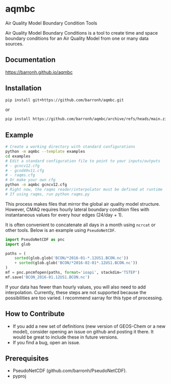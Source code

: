# aqmbc

Air Quality Model Boundary Condition Tools

Air Quality Model Boundary Conditions is a tool to create time and space
boundary conditions for an Air Quality Model from one or many data sources.

## Documentation

https://barronh.github.io/aqmbc

## Installation

```bash
pip install git+https://github.com/barronh/aqmbc.git
```

or 

```bash
pip install https://github.com/barronh/aqmbc/archive/refs/heads/main.zip
```

## Example

```bash
# Create a working directory with standard configurations
python -m aqmbc --template examples
cd examples
# Edit a standard configuration file to point to your inputs/outputs
# - gcncv12.cfg
# - gcnd49v11.cfg
# - raqms.cfg
# Or make your own cfg
python -m aqmbc gcncv12.cfg
# Right now, the raqms reader/interpolator must be defined at runtime
# If using raqms, run python raqms.py
```

This process makes files that mirror the global air quality model structure.
However, CMAQ requires hourly lateral boundary condition files with
instantaneous values for every hour edges (24/day + 1).

It is often convenient to concatenate all days in a month using `ncrcat` or
other tools. Below is an example using `PseudoNetCDF`.

```python
import PseudoNetCDF as pnc
import glob

paths = (
    sorted(glob.glob('BCON/*2016-01-*.12US1.BCON.nc'))
    + sorted(glob.glob('BCON/*2016-02-01*.12US1.BCON.nc'))
)
mf = pnc.pncmfopen(paths, format='ioapi', stackdim='TSTEP')
mf.save('BCON_2016-01.12US1.BCON.nc')
```

If your data has fewer than hourly values, you will also need to add
interpolation. Currently, these steps are not supported because the
possibilities are too varied. I recommend xarray for this type of
processing.

## How to Contribute

* If you add a new set of definitions (new version of GEOS-Chem or a new model),
  consider opening an issue on github and posting it there. It would be great to
  include these in future versions.
* If you find a bug, open an issue.

## Prerequisites

- PseudoNetCDF (github.com/barronh/PseudoNetCDF).
- pyproj
